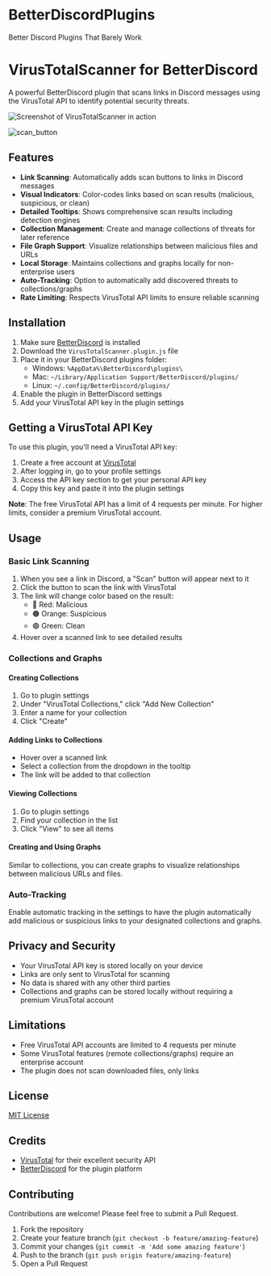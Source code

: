 # BetterDiscordPlugins
Better Discord Plugins That Barely Work


# VirusTotalScanner for BetterDiscord

A powerful BetterDiscord plugin that scans links in Discord messages using the VirusTotal API to identify potential security threats.

![Screenshot of VirusTotalScanner in action](https://i.imgur.com/qwMnlSy.png)

![scan_button](https://i.imgur.com/5JKIpsx.png)

## Features

- **Link Scanning**: Automatically adds scan buttons to links in Discord messages
- **Visual Indicators**: Color-codes links based on scan results (malicious, suspicious, or clean)
- **Detailed Tooltips**: Shows comprehensive scan results including detection engines
- **Collection Management**: Create and manage collections of threats for later reference
- **File Graph Support**: Visualize relationships between malicious files and URLs
- **Local Storage**: Maintains collections and graphs locally for non-enterprise users
- **Auto-Tracking**: Option to automatically add discovered threats to collections/graphs
- **Rate Limiting**: Respects VirusTotal API limits to ensure reliable scanning

## Installation

1. Make sure [BetterDiscord](https://betterdiscord.app/) is installed
2. Download the `VirusTotalScanner.plugin.js` file
3. Place it in your BetterDiscord plugins folder:
   - Windows: `%AppData%\BetterDiscord\plugins\`
   - Mac: `~/Library/Application Support/BetterDiscord/plugins/`
   - Linux: `~/.config/BetterDiscord/plugins/`
4. Enable the plugin in BetterDiscord settings
5. Add your VirusTotal API key in the plugin settings

## Getting a VirusTotal API Key

To use this plugin, you'll need a VirusTotal API key:

1. Create a free account at [VirusTotal](https://www.virustotal.com)
2. After logging in, go to your profile settings
3. Access the API key section to get your personal API key
4. Copy this key and paste it into the plugin settings

**Note**: The free VirusTotal API has a limit of 4 requests per minute. For higher limits, consider a premium VirusTotal account.

## Usage

### Basic Link Scanning

1. When you see a link in Discord, a "Scan" button will appear next to it
2. Click the button to scan the link with VirusTotal
3. The link will change color based on the result:
   - 🔴 Red: Malicious
   - 🟠 Orange: Suspicious
   - 🟢 Green: Clean
4. Hover over a scanned link to see detailed results

### Collections and Graphs

#### Creating Collections
1. Go to plugin settings
2. Under "VirusTotal Collections," click "Add New Collection"
3. Enter a name for your collection
4. Click "Create"

#### Adding Links to Collections
- Hover over a scanned link
- Select a collection from the dropdown in the tooltip
- The link will be added to that collection

#### Viewing Collections
1. Go to plugin settings
2. Find your collection in the list
3. Click "View" to see all items

#### Creating and Using Graphs
Similar to collections, you can create graphs to visualize relationships between malicious URLs and files.

### Auto-Tracking

Enable automatic tracking in the settings to have the plugin automatically add malicious or suspicious links to your designated collections and graphs.

## Privacy and Security

- Your VirusTotal API key is stored locally on your device
- Links are only sent to VirusTotal for scanning
- No data is shared with any other third parties
- Collections and graphs can be stored locally without requiring a premium VirusTotal account

## Limitations

- Free VirusTotal API accounts are limited to 4 requests per minute
- Some VirusTotal features (remote collections/graphs) require an enterprise account
- The plugin does not scan downloaded files, only links

## License

[MIT License](LICENSE)

## Credits

- [VirusTotal](https://www.virustotal.com) for their excellent security API
- [BetterDiscord](https://betterdiscord.app/) for the plugin platform

## Contributing

Contributions are welcome! Please feel free to submit a Pull Request.

1. Fork the repository
2. Create your feature branch (`git checkout -b feature/amazing-feature`)
3. Commit your changes (`git commit -m 'Add some amazing feature'`)
4. Push to the branch (`git push origin feature/amazing-feature`)
5. Open a Pull Request
